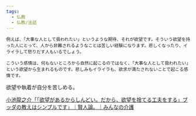 ```yaml
---
tags:
  - 仏教
  - 仏教/法話
---
```


```
例えば、「大事な人として扱われたい」というような期待、それが欲望です。そういう欲望を持った人にとって、人から非難されるようなことは苦しい経験になります。悲しくなったり、イライラして怒りだす人もいるでしょう。
```

```
こういう感情は、何もないところから自然に起こるのではなく、「大事な人として扱われたい」という欲望から生まれるものです。悲しみもイライラも、欲求が満たされないことで起こる感情です。
```

欲望や執着が自分を苦しめる。

[小池龍之介「「欲望があるからしんどい。だから、欲望を捨てる工夫をする」ブッダの教えはシンプルです」｜賢人論。｜みんなの介護](https://www.minnanokaigo.com/news/special/ryunosukekoike/)
